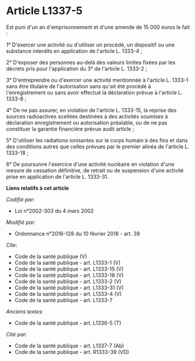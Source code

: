 # Article L1337-5

Est puni d'un an d'emprisonnement et d'une amende de 15 000 euros le fait : 

1° D'exercer une activité ou d'utiliser un procédé, un dispositif ou une substance interdits en application de l'article L.
1333-4 ; 

2° D'exposer des personnes au-delà des valeurs limites fixées par les décrets pris pour l'application du 3° de l'article L.
1333-2 ; 

3° D'entreprendre ou d'exercer une activité mentionnée à l'article L. 1333-1 sans être titulaire de l'autorisation sans
qu'ait été procédé à l'enregistrement ou sans avoir effectué la déclaration prévue à l'article L. 1333-8 ; 

4° De ne pas assurer, en violation de l'article L. 1333-15, la reprise des sources radioactives scellées destinées à des
activités soumises à déclaration enregistrement ou autorisation préalable, ou de ne pas constituer la garantie financière
prévue audit article ; 

5° D'utiliser les radiations ionisantes sur le corps humain à des fins et dans des conditions autres que celles prévues par
le premier alinéa de l'article L. 1333-18 ; 

6° De poursuivre l'exercice d'une activité nucléaire en violation d'une mesure de cessation définitive, de retrait ou de
suspension d'une activité prise en application de l'article L. 1333-31.

**Liens relatifs à cet article**

_Codifié par_:

  - Loi n°2002-303 du 4 mars 2002

_Modifié par_:

  - Ordonnance n°2016-128 du 10 février 2016 - art. 39

_Cite_:

  - Code de la santé publique (V)
  - Code de la santé publique - art. L1333-1 (V)
  - Code de la santé publique - art. L1333-15 (V)
  - Code de la santé publique - art. L1333-18 (V)
  - Code de la santé publique - art. L1333-2 (V)
  - Code de la santé publique - art. L1333-31 (V)
  - Code de la santé publique - art. L1333-4 (V)
  - Code de la santé publique - art. L1333-7

_Anciens textes_:

  - Code de la santé publique - art. L1336-5 (T)

_Cité par_:

  - Code de la santé publique - art. L1337-7 (Ab)
  - Code de la santé publique - art. R1333-39 (VD)
